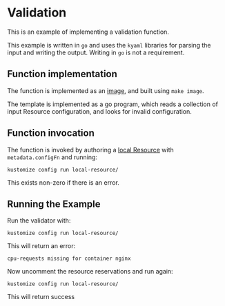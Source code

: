 # Validation

This is an example of implementing a validation function.

This example is written in `go` and uses the `kyaml` libraries for parsing the
input and writing the output.  Writing in `go` is not a requirement.

## Function implementation

The function is implemented as an [image](image), and built using `make image`.

The template is implemented as a go program, which reads a collection of input
Resource configuration, and looks for invalid configuration.

## Function invocation

The function is invoked by authoring a [local Resource](local-resource)
with `metadata.configFn` and running:

    kustomize config run local-resource/

This exists non-zero if there is an error.

## Running the Example

Run the validator with:

    kustomize config run local-resource/

This will return an error:

    cpu-requests missing for container nginx

Now uncomment the resource reservations and run again:

    kustomize config run local-resource/

This will return success
